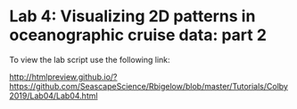 # Lab 4: Visualizing 2D patterns in oceanographic cruise data: part 2

To view the lab script use the following link:

http://htmlpreview.github.io/?https://github.com/SeascapeScience/Rbigelow/blob/master/Tutorials/Colby2019/Lab04/Lab04.html
